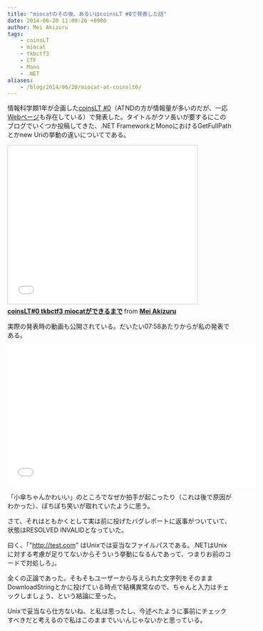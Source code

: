 ```yaml
---
title: "miocatのその後、あるいはcoinsLT #0で発表した話"
date: 2014-06-20 11:09:26 +0900
author: Mei Akizuru
tags:
    - coinsLT
    - miocat
    - tkbctf3
    - CTF
    - Mono
    - .NET
aliases:
    - /blog/2014/06/20/miocat-at-coinslt0/
---
```


情報科学類1年が企画した[coinsLT #0](http://atnd.org/events/51236)（ATNDの方が情報量が多いのだが、一応[Webページ](http://coinslt.org/zero.html)も存在している）で発表した。タイトルがクソ長いが要するにこのブログでいくつか投稿してきた、.NET FrameworkとMonoにおけるGetFullPathとかnew Uriの挙動の違いについてである。

<iframe src="//www.slideshare.net/slideshow/embed_code/39806085" width="425" height="355" frameborder="0" marginwidth="0" marginheight="0" scrolling="no" style="border:1px solid #CCC; border-width:1px; margin-bottom:5px; max-width: 100%;" allowfullscreen> </iframe> <div style="margin-bottom:5px"> <strong> <a href="//www.slideshare.net/maytheplic/coinslt0-miocat" title="coinsLT#0 tkbctf3 miocatができるまで" target="_blank">coinsLT#0 tkbctf3 miocatができるまで</a> </strong> from <strong><a href="//www.slideshare.net/maytheplic" target="_blank">Mei Akizuru</a></strong> </div>

実際の発表時の動画も公開されている。だいたい07:58あたりからが私の発表である。

<iframe width="560" height="315" src="//www.youtube-nocookie.com/embed/s3_BCaFAVv8" frameborder="0" allowfullscreen></iframe>

「小傘ちゃんかわいい」のところでなぜか拍手が起こったり（これは後で原因がわかった）、ぼちぼち笑いが取れていたように思う。

さて、それはともかくとして実は前に投げたバグレポートに返事がついていて、状態はRESOLVED INVALIDとなっていた。

曰く、「"http://test.com" はUnixでは妥当なファイルパスである。.NETはUnixに対する考慮が足りてないからそういう挙動になるんであって、つまりお前のコードで対処しろ」。

全くの正論であった。そもそもユーザーから与えられた文字列をそのままDownloadStringとかに投げている時点で結構異常なので、ちゃんと入力はチェックしましょう、という結論に至った。

Unixで妥当なら仕方ないね、と私は思ったし、今述べたように事前にチェックすべきだと考えるので私はこのままでいいんじゃないかと思っている。
